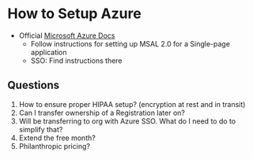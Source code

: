 # How to Setup Azure

- Official [Microsoft Azure Docs](https://docs.microsoft.com/en-us/azure/active-directory/develop/scenario-spa-overview)
    - Follow instructions for setting up MSAL 2.0 for a Single-page application
    - SSO: Find instructions there

## Questions

1. How to ensure proper HIPAA setup? (encryption at rest and in transit)
1. Can I transfer ownership of a Registration later on?
1. Will be transferring to org with Azure SSO. What do I need to do to simplify that?
1. Extend the free month?
1. Philanthropic pricing?